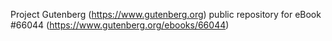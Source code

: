 Project Gutenberg (https://www.gutenberg.org) public repository for
eBook #66044 (https://www.gutenberg.org/ebooks/66044)
